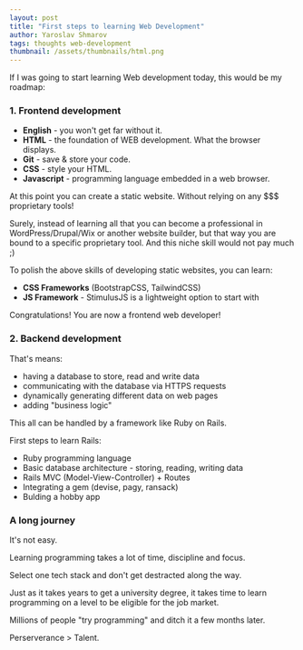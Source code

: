 ```yaml
---
layout: post
title: "First steps to learning Web Development"
author: Yaroslav Shmarov
tags: thoughts web-development
thumbnail: /assets/thumbnails/html.png
---
```


If I was going to start learning Web development today, this would be my roadmap:

### 1. Frontend development

* **English** - you won't get far without it.
* **HTML** - the foundation of WEB development. What the browser displays.
* **Git** - save & store your code.
* **CSS** - style your HTML.
* **Javascript** - programming language embedded in a web browser.

At this point you can create a static website. Without relying on any $$$ proprietary tools!

Surely, instead of learning all that you can become a professional in WordPress/Drupal/Wix or another website builder, but that way you are bound to a specific proprietary tool. And this niche skill would not pay much ;)

To polish the above skills of developing static websites, you can learn:

* **CSS Frameworks** (BootstrapCSS, TailwindCSS)
* **JS Framework** - StimulusJS is a lightweight option to start with

Congratulations! You are now a frontend web developer!

### 2. Backend development

That's means:
* having a database to store, read and write data
* communicating with the database via HTTPS requests
* dynamically generating different data on web pages
* adding "business logic"

This all can be handled by a framework like Ruby on Rails.

First steps to learn Rails:
* Ruby programming language
* Basic database architecture - storing, reading, writing data
* Rails MVC (Model-View-Controller) + Routes
* Integrating a gem (devise, pagy, ransack)
* Bulding a hobby app

### A long journey

It's not easy.

Learning programming takes a lot of time, discipline and focus.

Select one tech stack and don't get destracted along the way.

Just as it takes years to get a university degree, it takes time to learn programming on a level to be eligible for the job market.

Millions of people "try programming" and ditch it a few months later.

Perserverance > Talent.
